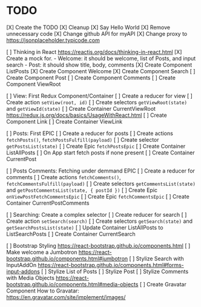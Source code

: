 TODO
====

[X] Create the TODO
[X] Cleanup
    [X] Say Hello World
    [X] Remove unnecessary code
    [X] Change github API for myAPI
    [X] Change proxy to https://jsonplaceholder.typicode.com

[ ] Thinking in React
    https://reactjs.org/docs/thinking-in-react.html
    [X] Create a mock for.
        - Welcome: it should be welcome, list of Posts, and input search
        - Post: it should show title, body, comments
    [X] Create Component ListPosts
    [X] Create Component Welcome
    [X] Create Component Search
    [ ] Create Component Post
    [ ] Create Component Comments
    [ ] Create Component ViewRoot

[ ] View: First Redux Component/Container
    [ ] Create a reducer for view
    [ ] Create action `setView(root, id)`
    [ ] Create selectors `getViewRoot(state)` and `getViewId(state)`
    [ ] Create Container CurrentViewRoot
        https://redux.js.org/docs/basics/UsageWithReact.html
    [ ] Create Component Link
    [ ] Create Container ViewLink

[ ] Posts: First EPIC
    [ ] Create a reducer for posts
    [ ] Create actions `fetchPosts()`, `fetchPostsFulfill(payload)`
    [ ] Create selector `getPostsList(state)`
    [ ] Create Epic `fetchPostsEpic`
    [ ] Create Container ListAllPosts
    [ ] On App start fetch posts if none present
    [ ] Create Container CurrentPost

[ ] Posts Comments: Fetching under demmand EPIC
    [ ] Create a reducer for comments
    [ ] Create actions `fetchComments()`, `fetchCommentsFulfill(payload)`
    [ ] Create selectors `getCommentsList(state)` 
        and `getPostCommentsList(state, { postId })`
    [ ] Create Epic `onViewPostFetchCommentsEpic`
    [ ] Create Epic `fetchCommentsEpic`
    [ ] Create Container CurrentPostComments

[ ] Searching: Create a complex selector
    [ ] Create reducer for search
    [ ] Create action `setSearch(search)`
    [ ] Create selectors `getSearch(state)` and `getSearchPostsList(state)`
    [ ] Update Container ListAllPosts to ListSearchPosts
    [ ] Create Container CurrentSearch

[ ] Bootstrap Styling
    https://react-bootstrap.github.io/components.html
    [ ] Make welcome a Jumbotron
        https://react-bootstrap.github.io/components.html#jumbotron
    [ ] Stylize Search with InputAddOn
        https://react-bootstrap.github.io/components.html#forms-input-addons
    [ ] Stylize List of Posts
    [ ] Stylize Post
    [ ] Stylize Comments with Media Objects
        https://react-bootstrap.github.io/components.html#media-objects
    [ ] Create Gravatar Component
        How to Gravatar: https://en.gravatar.com/site/implement/images/

        
    